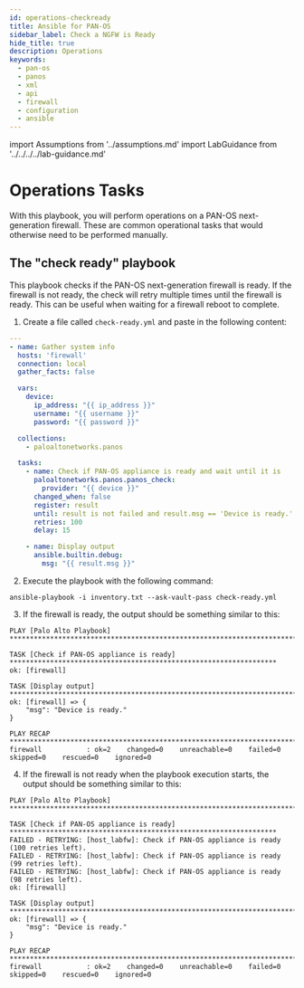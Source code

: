 ```yaml
---
id: operations-checkready
title: Ansible for PAN-OS
sidebar_label: Check a NGFW is Ready
hide_title: true
description: Operations
keywords:
  - pan-os
  - panos
  - xml
  - api
  - firewall
  - configuration
  - ansible
---
```


import Assumptions from '../assumptions.md'
import LabGuidance from '../../../../lab-guidance.md'

# Operations Tasks

With this playbook, you will perform operations on a PAN-OS next-generation firewall. These are common operational tasks that would otherwise need to be performed manually.

<Assumptions components={props.components} />

<LabGuidance components={props.components} />

## The "check ready" playbook

This playbook checks if the PAN-OS next-generation firewall is ready. If the firewall is not ready, the check will retry multiple times until the firewall is ready. This can be useful when waiting for a firewall reboot to complete.

1. Create a file called ```check-ready.yml``` and paste in the following content:
```yaml
---
- name: Gather system info
  hosts: 'firewall'
  connection: local
  gather_facts: false

  vars:
    device:
      ip_address: "{{ ip_address }}"
      username: "{{ username }}"
      password: "{{ password }}"

  collections:
    - paloaltonetworks.panos

  tasks:
    - name: Check if PAN-OS appliance is ready and wait until it is
      paloaltonetworks.panos.panos_check:
        provider: "{{ device }}"
      changed_when: false
      register: result
      until: result is not failed and result.msg == 'Device is ready.'
      retries: 100
      delay: 15

    - name: Display output
      ansible.builtin.debug:
        msg: "{{ result.msg }}"
```
2. Execute the playbook with the following command:
```
ansible-playbook -i inventory.txt --ask-vault-pass check-ready.yml
```
3. If the firewall is ready, the output should be something similar to this:
```
PLAY [Palo Alto Playbook] **********************************************************************************

TASK [Check if PAN-OS appliance is ready] ******************************************************************
ok: [firewall]

TASK [Display output] **************************************************************************************
ok: [firewall] => {
    "msg": "Device is ready."
}

PLAY RECAP *************************************************************************************************
firewall           : ok=2    changed=0    unreachable=0    failed=0    skipped=0    rescued=0    ignored=0    
```
4. If the firewall is not ready when the playbook execution starts, the output should be something similar to this:
```
PLAY [Palo Alto Playbook] **********************************************************************************

TASK [Check if PAN-OS appliance is ready] ******************************************************************
FAILED - RETRYING: [host_labfw]: Check if PAN-OS appliance is ready (100 retries left).
FAILED - RETRYING: [host_labfw]: Check if PAN-OS appliance is ready (99 retries left).
FAILED - RETRYING: [host_labfw]: Check if PAN-OS appliance is ready (98 retries left).
ok: [firewall]

TASK [Display output] **************************************************************************************
ok: [firewall] => {
    "msg": "Device is ready."
}

PLAY RECAP *************************************************************************************************
firewall           : ok=2    changed=0    unreachable=0    failed=0    skipped=0    rescued=0    ignored=0    
```